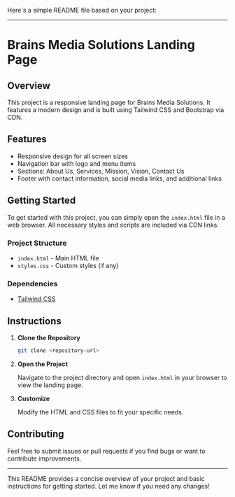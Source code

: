 Here's a simple README file based on your project:

---

# Brains Media Solutions Landing Page

## Overview

This project is a responsive landing page for Brains Media Solutions. It features a modern design and is built using Tailwind CSS and Bootstrap via CDN.

## Features

- Responsive design for all screen sizes
- Navigation bar with logo and menu items
- Sections: About Us, Services, Mission, Vision, Contact Us
- Footer with contact information, social media links, and additional links

## Getting Started

To get started with this project, you can simply open the `index.html` file in a web browser. All necessary styles and scripts are included via CDN links.

### Project Structure

- `index.html` - Main HTML file
- `styles.css` - Custom styles (if any)

### Dependencies

- [Tailwind CSS](https://cdn.jsdelivr.net/npm/tailwindcss@latest/dist/tailwind.min.css)
<!-- - [Bootstrap](https://stackpath.bootstrapcdn.com/bootstrap/5.3.0/css/bootstrap.min.css) -->

## Instructions

1. **Clone the Repository**

   ```bash
   git clone <repository-url>
   ```

2. **Open the Project**

   Navigate to the project directory and open `index.html` in your browser to view the landing page.

3. **Customize**

   Modify the HTML and CSS files to fit your specific needs.

## Contributing

Feel free to submit issues or pull requests if you find bugs or want to contribute improvements.


---

This README provides a concise overview of your project and basic instructions for getting started. Let me know if you need any changes!
